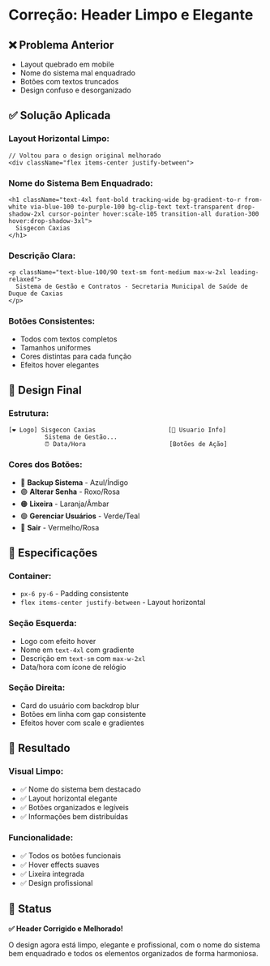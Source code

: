 # Correção: Header Limpo e Elegante

## ❌ Problema Anterior
- Layout quebrado em mobile
- Nome do sistema mal enquadrado
- Botões com textos truncados
- Design confuso e desorganizado

## ✅ Solução Aplicada

### **Layout Horizontal Limpo:**
```tsx
// Voltou para o design original melhorado
<div className="flex items-center justify-between">
```

### **Nome do Sistema Bem Enquadrado:**
```tsx
<h1 className="text-4xl font-bold tracking-wide bg-gradient-to-r from-white via-blue-100 to-purple-100 bg-clip-text text-transparent drop-shadow-2xl cursor-pointer hover:scale-105 transition-all duration-300 hover:drop-shadow-3xl">
  Sisgecon Caxias
</h1>
```

### **Descrição Clara:**
```tsx
<p className="text-blue-100/90 text-sm font-medium max-w-2xl leading-relaxed">
  Sistema de Gestão e Contratos - Secretaria Municipal de Saúde de Duque de Caxias
</p>
```

### **Botões Consistentes:**
- Todos com textos completos
- Tamanhos uniformes
- Cores distintas para cada função
- Efeitos hover elegantes

## 🎨 Design Final

### **Estrutura:**
```
[❤️ Logo] Sisgecon Caxias                    [👤 Usuario Info]
          Sistema de Gestão...               
          ⏰ Data/Hora                       [Botões de Ação]
```

### **Cores dos Botões:**
- 🔵 **Backup Sistema** - Azul/Índigo
- 🟣 **Alterar Senha** - Roxo/Rosa
- 🟠 **Lixeira** - Laranja/Âmbar
- 🟢 **Gerenciar Usuários** - Verde/Teal
- 🔴 **Sair** - Vermelho/Rosa

## 📐 Especificações

### **Container:**
- `px-6 py-6` - Padding consistente
- `flex items-center justify-between` - Layout horizontal

### **Seção Esquerda:**
- Logo com efeito hover
- Nome em `text-4xl` com gradiente
- Descrição em `text-sm` com `max-w-2xl`
- Data/hora com ícone de relógio

### **Seção Direita:**
- Card do usuário com backdrop blur
- Botões em linha com gap consistente
- Efeitos hover com scale e gradientes

## 🎯 Resultado

### **Visual Limpo:**
- ✅ Nome do sistema bem destacado
- ✅ Layout horizontal elegante
- ✅ Botões organizados e legíveis
- ✅ Informações bem distribuídas

### **Funcionalidade:**
- ✅ Todos os botões funcionais
- ✅ Hover effects suaves
- ✅ Lixeira integrada
- ✅ Design profissional

## 🚀 Status

**✅ Header Corrigido e Melhorado!**

O design agora está limpo, elegante e profissional, com o nome do sistema bem enquadrado e todos os elementos organizados de forma harmoniosa.